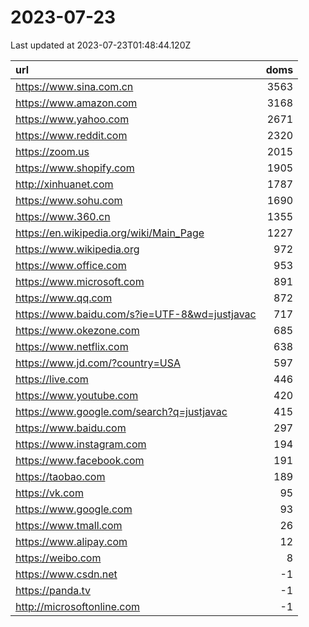 # 2023-07-23

<!-- BEGIN -->
Last updated at 2023-07-23T01:48:44.120Z

url | doms
:- | -:
https://www.sina.com.cn | 3563
https://www.amazon.com | 3168
https://www.yahoo.com | 2671
https://www.reddit.com | 2320
https://zoom.us | 2015
https://www.shopify.com | 1905
http://xinhuanet.com | 1787
https://www.sohu.com | 1690
https://www.360.cn | 1355
https://en.wikipedia.org/wiki/Main_Page | 1227
https://www.wikipedia.org | 972
https://www.office.com | 953
https://www.microsoft.com | 891
https://www.qq.com | 872
https://www.baidu.com/s?ie=UTF-8&wd=justjavac | 717
https://www.okezone.com | 685
https://www.netflix.com | 638
https://www.jd.com/?country=USA | 597
https://live.com | 446
https://www.youtube.com | 420
https://www.google.com/search?q=justjavac | 415
https://www.baidu.com | 297
https://www.instagram.com | 194
https://www.facebook.com | 191
https://taobao.com | 189
https://vk.com | 95
https://www.google.com | 93
https://www.tmall.com | 26
https://www.alipay.com | 12
https://weibo.com | 8
https://www.csdn.net | -1
https://panda.tv | -1
http://microsoftonline.com | -1
<!-- END -->
